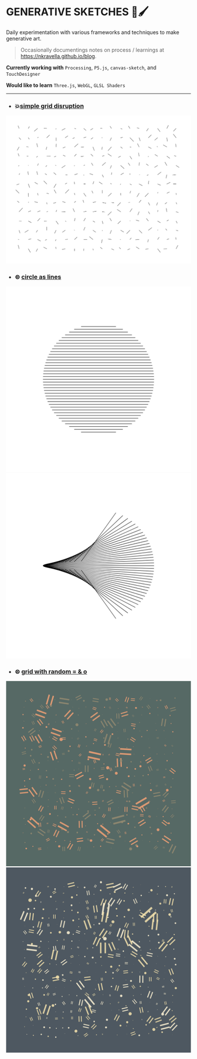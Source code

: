 # GENERATIVE SKETCHES 🎨🖌

Daily experimentation with various frameworks and techniques to make generative art.

> Occasionally documentings notes on process / learnings at https://nkravella.github.io/blog.

**Currently working with** `Processing`, `P5.js`, `canvas-sketch`, and `TouchDesigner` <br />

**Would like to learn** `Three.js`, `WebGL`, `GLSL Shaders`

------------------------------------------------------------------------------------------

* ### 💥[simple grid disruption](./processing/Grid_Basic/Grid_Basic.pde) 

<img src="./processing/Grid_Basic/grid_basic.svg">

* ### ⊜ [circle as lines](./p5-js/circle_as_lines/p5/sketch.js)

<img src="./p5-js/circle_as_lines/p5/circleAsLines01.png">
<img src="./p5-js/circle_as_lines/p5/circleAsLines02.png">

* ### ⊜ [grid with random = & o](./canvas-sketch/GridEquals.js)

<img src="./canvas-sketch/rendered/GridEquals01.png">
<img src="./canvas-sketch/rendered/GridEquals02.png">

